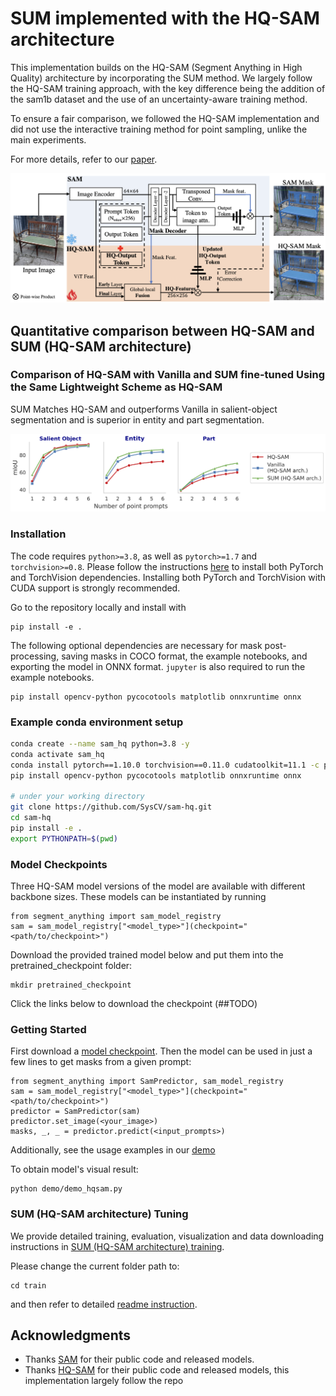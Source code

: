 # SUM implemented with the HQ-SAM architecture

This implementation builds on the HQ-SAM (Segment Anything in High Quality) architecture by incorporating the SUM method. We largely follow the HQ-SAM training approach, with the key difference being the addition of the sam1b dataset and the use of an uncertainty-aware training method.

To ensure a fair comparison, we followed the HQ-SAM implementation and did not use the interactive training method for point sampling, unlike the main experiments.

For more details, refer to our [paper](https://openreview.net/pdf?id=qNXRXUC90b).



<img width="1096" alt="image" src='figs/sam-hf-framework.png'>


Quantitative comparison between HQ-SAM and SUM (HQ-SAM architecture)
-----------------

### Comparison of HQ-SAM with Vanilla and SUM fine-tuned Using the Same Lightweight Scheme as HQ-SAM
SUM Matches HQ-SAM and outperforms Vanilla in salient-object segmentation and is superior in entity and part segmentation.

![backbones](figs/merged_iou_clean_HQSeg-44k-f1.png)


### **Installation**
The code requires `python>=3.8`, as well as `pytorch>=1.7` and `torchvision>=0.8`. Please follow the instructions [here](https://pytorch.org/get-started/locally/) to install both PyTorch and TorchVision dependencies. Installing both PyTorch and TorchVision with CUDA support is strongly recommended.

Go to the repository locally and install with

```
pip install -e .
```

The following optional dependencies are necessary for mask post-processing, saving masks in COCO format, the example notebooks, and exporting the model in ONNX format. `jupyter` is also required to run the example notebooks.

```
pip install opencv-python pycocotools matplotlib onnxruntime onnx
```

### Example conda environment setup
```bash
conda create --name sam_hq python=3.8 -y
conda activate sam_hq
conda install pytorch==1.10.0 torchvision==0.11.0 cudatoolkit=11.1 -c pytorch -c nvidia
pip install opencv-python pycocotools matplotlib onnxruntime onnx

# under your working directory
git clone https://github.com/SysCV/sam-hq.git
cd sam-hq
pip install -e .
export PYTHONPATH=$(pwd)
```

### **Model Checkpoints**

Three HQ-SAM model versions of the model are available with different backbone sizes. These models can be instantiated by running

```
from segment_anything import sam_model_registry
sam = sam_model_registry["<model_type>"](checkpoint="<path/to/checkpoint>")
```

Download the provided trained model below and put them into the pretrained_checkpoint folder:
```
mkdir pretrained_checkpoint
``` 

Click the links below to download the checkpoint (##TODO)

### **Getting Started**

First download a [model checkpoint](#model-checkpoints). Then the model can be used in just a few lines to get masks from a given prompt:

```
from segment_anything import SamPredictor, sam_model_registry
sam = sam_model_registry["<model_type>"](checkpoint="<path/to/checkpoint>")
predictor = SamPredictor(sam)
predictor.set_image(<your_image>)
masks, _, _ = predictor.predict(<input_prompts>)
```

Additionally, see the usage examples in our [demo](/demo/demo_hqsam.py)

To obtain model's visual result:
```
python demo/demo_hqsam.py
```

### **SUM (HQ-SAM architecture) Tuning**
We provide detailed training, evaluation, visualization and data downloading instructions in [SUM (HQ-SAM architecture) training](train/README.md).

Please change the current folder path to:
```
cd train
```
and then refer to detailed [readme instruction](train/README.md).




## Acknowledgments
- Thanks [SAM](https://github.com/facebookresearch/segment-anything) for their public code and released models.
- Thanks [HQ-SAM](https://github.com/SysCV/sam-hq) for their public code and released models, this implementation largely follow the repo